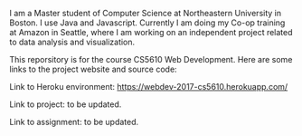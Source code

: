 I am a Master student of Computer Science at Northeastern University in Boston. I use Java and Javascript. Currently I am doing my Co-op training at Amazon in Seattle, where I am working on an independent project related to data analysis and visualization.

This reporsitory is for the course CS5610 Web Development. Here are some links to the project website and source code:

Link to Heroku environment: https://webdev-2017-cs5610.herokuapp.com/

Link to project: to be updated.

Link to assignment: to be updated.
